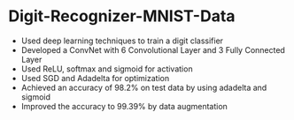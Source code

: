# Digit-Recognizer-MNIST-Data

- Used deep learning techniques to train a digit classifier
- Developed a ConvNet with 6 Convolutional Layer and 3 Fully Connected Layer
- Used ReLU, softmax and sigmoid for activation
- Used SGD and Adadelta for optimization
- Achieved an accuracy of 98.2% on test data by using adadelta and sigmoid
- Improved the accuracy to 99.39% by data augmentation
